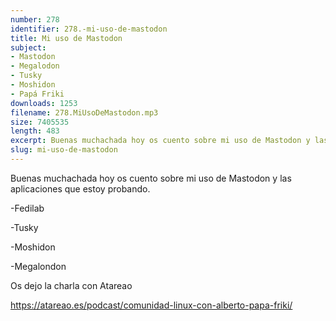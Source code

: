 ```yaml
---
number: 278
identifier: 278.-mi-uso-de-mastodon
title: Mi uso de Mastodon
subject:
- Mastodon
- Megalodon
- Tusky
- Moshidon
- Papá Friki
downloads: 1253
filename: 278.MiUsoDeMastodon.mp3
size: 7405535
length: 483
excerpt: Buenas muchachada hoy os cuento sobre mi uso de Mastodon y las aplicaciones que estoy probando.
slug: mi-uso-de-mastodon
---
```

Buenas muchachada hoy os cuento sobre mi uso de Mastodon y las aplicaciones que estoy probando.

\-Fedilab

\-Tusky

\-Moshidon

\-Megalondon

Os dejo la charla con Atareao

https://atareao.es/podcast/comunidad-linux-con-alberto-papa-friki/